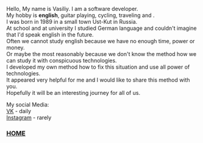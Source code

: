 Hello, My name is Vasiliy. I am a software developer.   
My hobby is **english**, guitar playing, cycling, traveling and .  
I was born in 1989 in a small town Ust-Kut in Russia.  
At school and at university I studied German language and couldn't imagine that I'd speak english in the future.  
Often we cannot study english because we have no enough time, power or money.  
Or maybe the most reasonably because we don't know the method how we can study it with conspicuous technologies.  
I developed my own method how to fix this situation and use all power of technologies.  
It appeared very helpful for me and I would like to share this method with you.  
Hopefully it will be an interesting journey for all of us.

My social Media:  
[VK](https://vk.com/id9068175) - daily  
[Instagram](https://www.instagram.com/savinovgvu/) - rarely


### [HOME](../../README.md)